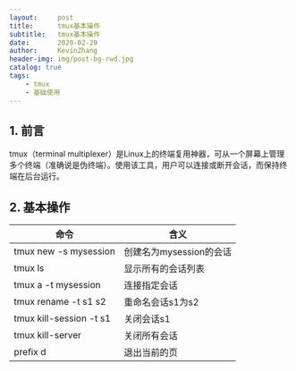 ```yaml
---
layout:     post
title:      tmux基本操作
subtitle:   tmux基本操作
date:       2020-02-29
author:     KevinZhang
header-img: img/post-bg-rwd.jpg
catalog: true
tags:
    - tmux
    - 基础使用
---
```


## 1. 前言
tmux（terminal multiplexer）是Linux上的终端复用神器，可从一个屏幕上管理多个终端（准确说是伪终端）。使用该工具，用户可以连接或断开会话，而保持终端在后台运行。

## 2. 基本操作
|命令                      |含义                      |
| --                       |--                       |
|tmux new -s mysession     |创建名为mysession的会话   |
|tmux ls                   |显示所有的会话列表        |
|tmux a -t mysession       |连接指定会话             |
|tmux rename -t s1 s2      |重命名会话s1为s2         |
|tmux kill-session -t s1   |关闭会话s1               |
|tmux kill-server          |关闭所有会话             |
|prefix  d                 |退出当前的页             |



